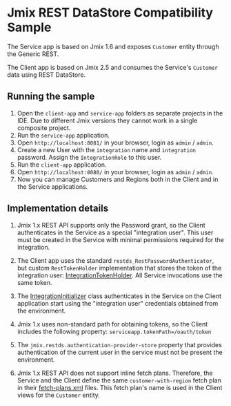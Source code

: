 # Jmix REST DataStore Compatibility Sample

The Service app is based on Jmix 1.6 and exposes `Customer` entity through the Generic REST.

The Client app is based on Jmix 2.5 and consumes the Service's `Customer` data using REST DataStore.

## Running the sample

1. Open the `client-app` and `service-app` folders as separate projects in the IDE. Due to different Jmix versions they cannot work in a single composite project.
1. Run the `service-app` application.
1. Open `http://localhost:8081/` in your browser, login as `admin` / `admin`. 
1. Create a new User with the `integration` name and `integration` password. Assign the `IntegrationRole` to this user.
1. Run the `client-app` application.
1. Open `http://localhost:8080/` in your browser, login as `admin` / `admin`.
1. Now you can manage Customers and Regions both in the Client and in the Service applications.

## Implementation details

1. Jmix 1.x REST API supports only the Password grant, so the Client authenticates in the Service as a special "integration user". This user must be created in the Service with minimal permissions required for the integration.

1. The Client app uses the standard `restds_RestPasswordAuthenticator`, but custom `RestTokenHolder` implementation that stores the token of the integration user: [IntegrationTokenHolder](client-app/src/main/java/com/company/clientapp/security/IntegrationTokenHolder.java). All Service invocations use the same token.

1. The [IntegrationInitializer](client-app/src/main/java/com/company/clientapp/security/IntegrationInitializer.java) class authenticates in the Service on the Client application start using the "integration user" credentials obtained from the environment.

1. Jmix 1.x uses non-standard path for obtaining tokens, so the Client includes the following property: `serviceapp.tokenPath=/oauth/token`

1. The `jmix.restds.authentication-provider-store` property that provides authentication of the current user in the service must not be present the environment.

1. Jmix 1.x REST API does not support inline fetch plans. Therefore, the Service and the Client define the same `customer-with-region` fetch plan in their [fetch-plans.xml](client-app/src/main/resources/com/company/clientapp/fetch-plans.xml) files. This fetch plan's name is used in the Client views for the `Customer` entity.  